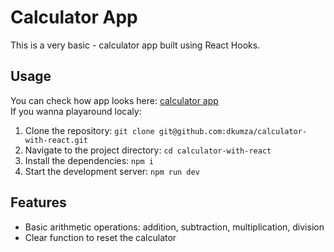 
# Calculator App

This is a very basic - calculator app built using React Hooks.

## Usage
You can check how app looks here: [calculator app](https://dkumza.github.io/calculator-with-react/) <br>
If you wanna playaround localy:
1. Clone the repository: `git clone git@github.com:dkumza/calculator-with-react.git`
2. Navigate to the project directory: `cd calculator-with-react`
3. Install the dependencies: `npm i`
4. Start the development server: `npm run dev`

## Features

- Basic arithmetic operations: addition, subtraction, multiplication, division
- Clear function to reset the calculator


